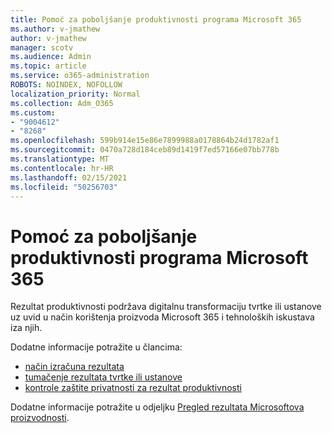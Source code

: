 ```yaml
---
title: Pomoć za poboljšanje produktivnosti programa Microsoft 365
ms.author: v-jmathew
author: v-jmathew
manager: scotv
ms.audience: Admin
ms.topic: article
ms.service: o365-administration
ROBOTS: NOINDEX, NOFOLLOW
localization_priority: Normal
ms.collection: Adm_O365
ms.custom:
- "9004612"
- "8268"
ms.openlocfilehash: 599b914e15e86e7899988a0178864b24d1782af1
ms.sourcegitcommit: 0470a728d184ceb89d1419f7ed57166e07bb778b
ms.translationtype: MT
ms.contentlocale: hr-HR
ms.lasthandoff: 02/15/2021
ms.locfileid: "50256703"
---
```

# <a name="help-improve-microsoft-365-productivity"></a>Pomoć za poboljšanje produktivnosti programa Microsoft 365

Rezultat produktivnosti podržava digitalnu transformaciju tvrtke ili ustanove uz uvid u način korištenja proizvoda Microsoft 365 i tehnoloških iskustava iza njih.

Dodatne informacije potražite u člancima:

- [način izračuna rezultata](https://docs.microsoft.com/microsoft-365/admin/productivity/productivity-score)
- [tumačenje rezultata tvrtke ili ustanove](https://docs.microsoft.com/microsoft-365/admin/productivity/productivity-score)
- [kontrole zaštite privatnosti za rezultat produktivnosti](https://docs.microsoft.com/microsoft-365/admin/productivity/privacy)

Dodatne informacije potražite u odjeljku [Pregled rezultata Microsoftova proizvodnosti](https://docs.microsoft.com/microsoft-365/admin/productivity/productivity-score).
